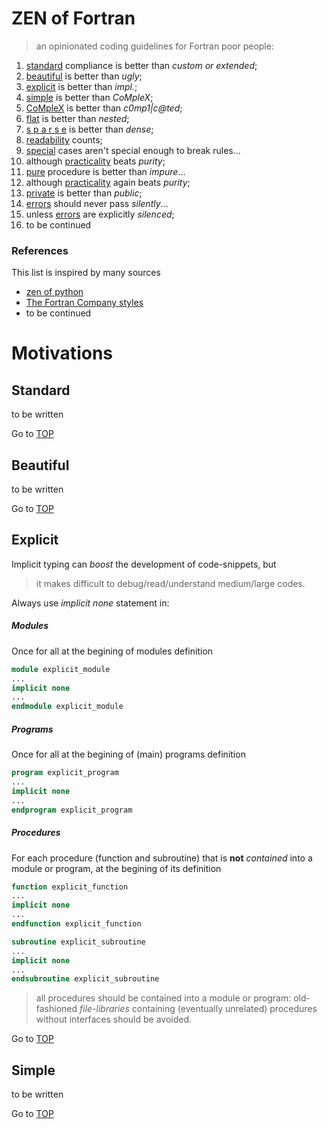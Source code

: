 # <a name="top"></a> ZEN of Fortran

> an opinionated coding guidelines for Fortran poor people:

1. [standard](#standard) compliance is better than *custom or extended*; 
1. [beautiful](#beautiful) is better than *ugly*;
1. [explicit](#explicit) is better than *impl.*;
1. [simple](#simple) is better than *CoMpleX*;
1. [CoMpleX](#simple) is better than *c0mp1|c@ted*;
1. [flat](#flat) is better than *nested*;
1. [s p a r s e](#sparse) is better than *dense*;
1. [readability](#readability) counts;
1. [special](#special) cases aren't special enough to break rules...
1. although [practicality](#special) beats *purity*;
1. [pure](#pure) procedure is better than *impure*...
1. although [practicality](#pure) again beats *purity*;
1. [private](#private) is better than *public*;
1. [errors](#errors) should never pass *silently*...
1. unless [errors](#errors) are explicitly *silenced*;
1. to be continued

### References

This list is inspired by many sources

+ [zen of python](https://github.com/ewjoachim/zen-of-python)
+ [The Fortran Company styles](http://www.fortran.com/Fortran_Style.pdf)
+ to be continued

# Motivations

## <a name="standard"></a> Standard
to be written

Go to [TOP](#top)

## <a name="beautiful"></a> Beautiful
to be written

Go to [TOP](#top)

## <a name="explicit"></a> Explicit
Implicit typing can *boost* the development of code-snippets, but

> it makes difficult to debug/read/understand medium/large codes.

Always use *implicit none* statement in:

##### Modules

Once for all at the begining of modules definition

```fortran
module explicit_module
...
implicit none
...
endmodule explicit_module
```

##### Programs

Once for all at the begining of (main) programs definition

```fortran
program explicit_program
...
implicit none
...
endprogram explicit_program
```

##### Procedures

For each procedure (function and subroutine) that is **not** *contained* into a module or program, at the begining of its definition

```fortran
function explicit_function
...
implicit none
...
endfunction explicit_function
```

```fortran
subroutine explicit_subroutine
...
implicit none
...
endsubroutine explicit_subroutine
```

> all procedures should be contained into a module or program: old-fashioned *file-libraries* containing (eventually unrelated) procedures without interfaces should be avoided.

Go to [TOP](#top)

## <a name="simple"></a> Simple
to be written

Go to [TOP](#top)
